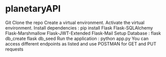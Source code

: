 # planetaryAPI
Git Clone the repo
Create a virtual environment. Activate the virtual environment.
Install dependencies :  pip install Flask Flask-SQLAlchemy Flask-Marshmallow Flask-JWT-Extended Flask-Mail
Setup Database : flask db_create
                flask db_seed
Run the application : python app.py
You can access different endpoints as listed and use POSTMAN for GET and PUT requests


